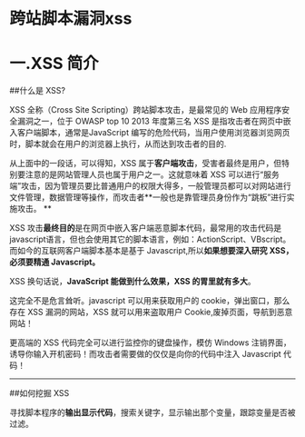 # 跨站脚本漏洞xss

# 一.XSS 简介 

##什么是 XSS? 

  XSS 	全称（Cross Site Scripting）跨站脚本攻击，是最常见的 Web 应用程序安全漏洞之一，位于 OWASP  top  10  2013 年度第三名 XSS 是指攻击者在网页中嵌入客户端脚本，通常是JavaScript 编写的危险代码，当用户使用浏览器浏览网页时，脚本就会在用户的浏览器上执行，从而达到攻击者的目的.

  从上面中的一段话，可以得知，XSS 属于**客户端攻击**，受害者最终是用户，但特别要注意的是网站管理人员也属于用户之一。这就意味着 XSS 可以进行“服务端”攻击，因为管理员要比普通用户的权限大得多，一般管理员都可以对网站进行文件管理，数据管理等操作，而攻击者**一般也是靠管理员身份作为“跳板”进行实施攻击。 **
    
  XSS 攻击**最终目的**是在网页中嵌入客户端恶意脚本代码，最常用的攻击代码是 javascript语言，但也会使用其它的脚本语言，例如：ActionScript、VBscript。而如今的互联网客户端脚本基本是基于 Javascript,所以**如果想要深入研究 XSS，必须要精通 Javascript。** 
  
  XSS 换句话说，**JavaScript 能做到什么效果，XSS 的胃里就有多大**。
  
  这完全不是危言耸听。javascript 可以用来获取用户的 cookie，弹出窗口，那么存在 XSS 漏洞的网站，XSS 就可以用来盗取用户 Cookie,废掉页面，导航到恶意网站！
  
  更高端的 XSS 代码完全可以进行监控你的键盘操作，模仿 Windows 注销界面，诱导你输入开机密码！而攻击者需要做的仅仅是向你的代码中注入 Javascript 代码！


---

##如何挖掘 XSS
 
寻找脚本程序的**输出显示代码**，搜索关键字，显示输出那个变量，跟踪变量是否被过滤。

